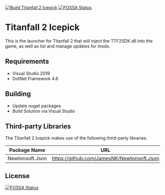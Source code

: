 [![Build Titanfall 2 Icepick](https://github.com/lonewolf0708/Titanfall-2-Icepick/actions/workflows/build.yml/badge.svg)](https://github.com/lonewolf0708/Titanfall-2-Icepick/actions/workflows/build.yml)
[![FOSSA Status](https://app.fossa.com/api/projects/git%2Bgithub.com%2Flonewolf0708%2FTitanfall-2-Icepick.svg?type=shield)](https://app.fossa.com/projects/git%2Bgithub.com%2Flonewolf0708%2FTitanfall-2-Icepick?ref=badge_shield)

# Titanfall 2 Icepick

This is the launcher for Titanfall 2 that will inject the TTF2SDK.dll into the game, as well as list and manage updates for mods.

## Requirements

 - Visual Studio 2019
 - DotNet Framework 4.6

## Building

 - Update nuget packages
 - Build Solution via Visual Studio

## Third-party Libraries

The Titanfall 2 Icepick makes use of the following third-party libraries:

| Package Name        | URL                                                                  |
|---------------------|----------------------------------------------------------------------|
| Newtonsoft.Json     | https://github.com/JamesNK/Newtonsoft.Json                           |


## License
[![FOSSA Status](https://app.fossa.com/api/projects/git%2Bgithub.com%2Flonewolf0708%2FTitanfall-2-Icepick.svg?type=large)](https://app.fossa.com/projects/git%2Bgithub.com%2Flonewolf0708%2FTitanfall-2-Icepick?ref=badge_large)